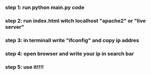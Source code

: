 ### step 1: run python main.py code 
### step 2: run index.html witch localhost "apache2" or "live server"
### step 3: in terminall write "ifconfig" and copy ip addres
### step 4: open browser and write your ip in search bar
### step 5: use it!!!!

